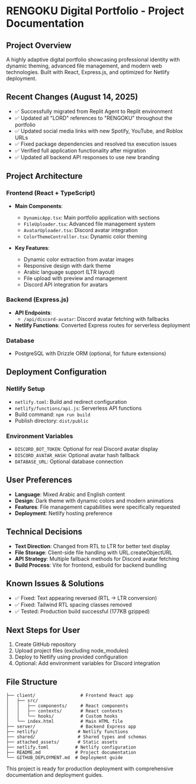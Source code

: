 # RENGOKU Digital Portfolio - Project Documentation

## Project Overview
A highly adaptive digital portfolio showcasing professional identity with dynamic theming, advanced file management, and modern web technologies. Built with React, Express.js, and optimized for Netlify deployment.

## Recent Changes (August 14, 2025)
- ✅ Successfully migrated from Replit Agent to Replit environment
- ✅ Updated all "LORD" references to "RENGOKU" throughout the portfolio
- ✅ Updated social media links with new Spotify, YouTube, and Roblox URLs
- ✅ Fixed package dependencies and resolved tsx execution issues
- ✅ Verified full application functionality after migration
- ✅ Updated all backend API responses to use new branding

## Project Architecture

### Frontend (React + TypeScript)
- **Main Components**:
  - `DynamicApp.tsx`: Main portfolio application with sections
  - `FileUploader.tsx`: Advanced file management system
  - `AvatarUploader.tsx`: Discord avatar integration
  - `ColorThemeController.tsx`: Dynamic color theming

- **Key Features**:
  - Dynamic color extraction from avatar images
  - Responsive design with dark theme
  - Arabic language support (LTR layout)
  - File upload with preview and management
  - Discord API integration for avatars

### Backend (Express.js)
- **API Endpoints**:
  - `/api/discord-avatar`: Discord avatar fetching with fallbacks
- **Netlify Functions**: Converted Express routes for serverless deployment

### Database
- PostgreSQL with Drizzle ORM (optional, for future extensions)

## Deployment Configuration

### Netlify Setup
- `netlify.toml`: Build and redirect configuration
- `netlify/functions/api.js`: Serverless API functions
- Build command: `npm run build`
- Publish directory: `dist/public`

### Environment Variables
- `DISCORD_BOT_TOKEN`: Optional for real Discord avatar display
- `DISCORD_AVATAR_HASH`: Optional avatar hash fallback
- `DATABASE_URL`: Optional database connection

## User Preferences
- **Language**: Mixed Arabic and English content
- **Design**: Dark theme with dynamic colors and modern animations
- **Features**: File management capabilities were specifically requested
- **Deployment**: Netlify hosting preference

## Technical Decisions
- **Text Direction**: Changed from RTL to LTR for better text display
- **File Storage**: Client-side file handling with URL.createObjectURL
- **API Strategy**: Multiple fallback methods for Discord avatar fetching
- **Build Process**: Vite for frontend, esbuild for backend bundling

## Known Issues & Solutions
- ✅ Fixed: Text appearing reversed (RTL → LTR conversion)
- ✅ Fixed: Tailwind RTL spacing classes removed
- ✅ Tested: Production build successful (177KB gzipped)

## Next Steps for User
1. Create GitHub repository
2. Upload project files (excluding node_modules)
3. Deploy to Netlify using provided configuration
4. Optional: Add environment variables for Discord integration

## File Structure
```
├── client/                 # Frontend React app
│   ├── src/
│   │   ├── components/     # React components
│   │   ├── contexts/       # React contexts
│   │   └── hooks/          # Custom hooks
│   └── index.html          # Main HTML file
├── server/                 # Backend Express app
├── netlify/               # Netlify functions
├── shared/                # Shared types and schemas
├── attached_assets/       # Static assets
├── netlify.toml          # Netlify configuration
├── README.md             # Project documentation
└── GITHUB_DEPLOYMENT.md  # Deployment guide
```

This project is ready for production deployment with comprehensive documentation and deployment guides.